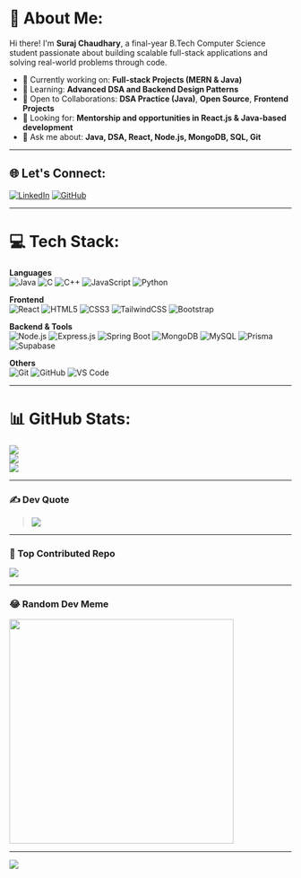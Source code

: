 # 💫 About Me:
Hi there! I'm **Suraj Chaudhary**, a final-year B.Tech Computer Science student passionate about building scalable full-stack applications and solving real-world problems through code.

- 🔭 Currently working on: **Full-stack Projects (MERN & Java)**
- 🌱 Learning: **Advanced DSA and Backend Design Patterns**
- 👯 Open to Collaborations: **DSA Practice (Java)**, **Open Source**, **Frontend Projects**
- 🤝 Looking for: **Mentorship and opportunities in React.js & Java-based development**
- 💬 Ask me about: **Java, DSA, React, Node.js, MongoDB, SQL, Git**

---

## 🌐 Let's Connect:
[![LinkedIn](https://img.shields.io/badge/LinkedIn-%230077B5.svg?style=for-the-badge&logo=linkedin&logoColor=white)](https://www.linkedin.com/in/Surajch6613/)
[![GitHub](https://img.shields.io/badge/GitHub-000?style=for-the-badge&logo=github&logoColor=white)](https://github.com/Surajch6613)

---

# 💻 Tech Stack:
**Languages**  
![Java](https://img.shields.io/badge/Java-ED8B00?style=for-the-badge&logo=java&logoColor=white)
![C](https://img.shields.io/badge/C-00599C?style=for-the-badge&logo=c&logoColor=white)
![C++](https://img.shields.io/badge/C++-00599C?style=for-the-badge&logo=c%2B%2B&logoColor=white)
![JavaScript](https://img.shields.io/badge/JavaScript-F7DF1E?style=for-the-badge&logo=javascript&logoColor=black)
![Python](https://img.shields.io/badge/Python-3776AB?style=for-the-badge&logo=python&logoColor=white)

**Frontend**  
![React](https://img.shields.io/badge/React-20232A?style=for-the-badge&logo=react&logoColor=61DAFB)
![HTML5](https://img.shields.io/badge/HTML5-E34F26?style=for-the-badge&logo=html5&logoColor=white)
![CSS3](https://img.shields.io/badge/CSS3-1572B6?style=for-the-badge&logo=css3&logoColor=white)
![TailwindCSS](https://img.shields.io/badge/TailwindCSS-38B2AC?style=for-the-badge&logo=tailwind-css&logoColor=white)
![Bootstrap](https://img.shields.io/badge/Bootstrap-563D7C?style=for-the-badge&logo=bootstrap&logoColor=white)

**Backend & Tools**  
![Node.js](https://img.shields.io/badge/Node.js-339933?style=for-the-badge&logo=nodedotjs&logoColor=white)
![Express.js](https://img.shields.io/badge/Express.js-000?style=for-the-badge&logo=express&logoColor=white)
![Spring Boot](https://img.shields.io/badge/Spring_Boot-6DB33F?style=for-the-badge&logo=spring-boot&logoColor=white)
![MongoDB](https://img.shields.io/badge/MongoDB-4EA94B?style=for-the-badge&logo=mongodb&logoColor=white)
![MySQL](https://img.shields.io/badge/MySQL-005C84?style=for-the-badge&logo=mysql&logoColor=white)
![Prisma](https://img.shields.io/badge/Prisma-3982CE?style=for-the-badge&logo=prisma&logoColor=white)
![Supabase](https://img.shields.io/badge/Supabase-3ECF8E?style=for-the-badge&logo=supabase&logoColor=white)

**Others**  
![Git](https://img.shields.io/badge/Git-F05032?style=for-the-badge&logo=git&logoColor=white)
![GitHub](https://img.shields.io/badge/GitHub-181717?style=for-the-badge&logo=github&logoColor=white)
![VS Code](https://img.shields.io/badge/VSCode-007ACC?style=for-the-badge&logo=visual-studio-code&logoColor=white)

---

# 📊 GitHub Stats:
![](https://github-readme-stats.vercel.app/api?username=Surajch6613&theme=dark&hide_border=false&show_icons=true)  
![](https://github-readme-streak-stats.herokuapp.com/?user=Surajch6613&theme=dark&hide_border=false)  
![](https://github-readme-stats.vercel.app/api/top-langs/?username=Surajch6613&theme=dark&hide_border=false&layout=compact)

---

### ✍️ Dev Quote
> ![](https://quotes-github-readme.vercel.app/api?type=horizontal&theme=tokyonight)

---

### 🚀 Top Contributed Repo
![](https://github-contributor-stats.vercel.app/api?username=Surajch6613&limit=5&theme=dark&combine_all_yearly_contributions=true)

---

### 😂 Random Dev Meme
<img src="https://randommeme-five.vercel.app/" width="400" />

---

[![](https://visitcount.itsvg.in/api?id=Surajch6613&label=Profile%20Views&color=6&icon=0&pretty=true)](https://visitcount.itsvg.in)
